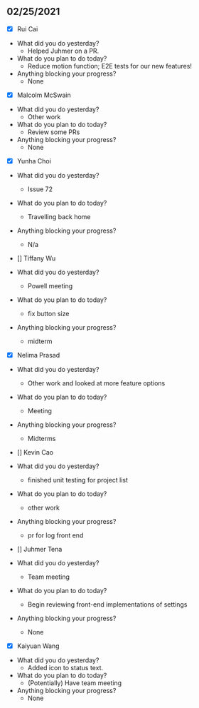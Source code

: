 
## 02/25/2021
 
- [x] Rui Cai 
- What did you do yesterday?
  - Helped Juhmer on a PR.
- What do you plan to do today?
  - Reduce motion function; E2E tests for our new features!
- Anything blocking your progress?
  - None



- [x] Malcolm McSwain
- What did you do yesterday?
  - Other work
- What do you plan to do today?
  - Review some PRs
- Anything blocking your progress?
  - None



- [x] Yunha Choi
- What did you do yesterday?
  - Issue 72
- What do you plan to do today?
  - Travelling back home
- Anything blocking your progress?
  - N/a



- [] Tiffany Wu
- What did you do yesterday?
  - Powell meeting
- What do you plan to do today?
  - fix button size
- Anything blocking your progress?
  - midterm


- [x] Nelima Prasad
- What did you do yesterday?
  - Other work and looked at more feature options
- What do you plan to do today?
  - Meeting
- Anything blocking your progress?
  - Midterms


- [] Kevin Cao
- What did you do yesterday?
  - finished unit testing for project list
- What do you plan to do today?
  - other work
- Anything blocking your progress?
  - pr for log front end



- [] Juhmer Tena
- What did you do yesterday?
  - Team meeting
- What do you plan to do today?
  - Begin reviewing front-end implementations of settings
- Anything blocking your progress?
  - None


- [x] Kaiyuan Wang
- What did you do yesterday?
  - Added icon to status text.
- What do you plan to do today?
  - (Potentially) Have team meeting
- Anything blocking your progress?
  - None